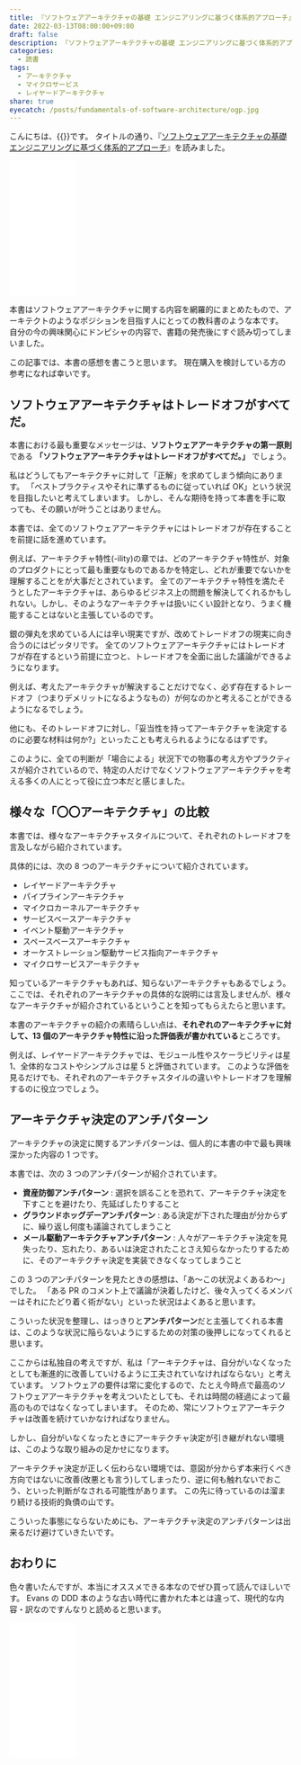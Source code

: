 ```yaml
---
title: 『ソフトウェアアーキテクチャの基礎 エンジニアリングに基づく体系的アプローチ』を読んだ
date: 2022-03-13T08:00:00+09:00
draft: false
description: 『ソフトウェアアーキテクチャの基礎 エンジニアリングに基づく体系的アプローチ』を読みました。「ソフトウェアアーキテクチャはトレードオフがすべてだ。」というセリフや「アーキテクチャ決定のアンチパターン」が印象に残っています。
categories:
  - 読書
tags:
  - アーキテクチャ
  - マイクロサービス
  - レイヤードアーキテクチャ
share: true
eyecatch: /posts/fundamentals-of-software-architecture/ogp.jpg
---
```


こんにちは、{{<link href="https://twitter.com/p1ass" text="@p1ass" >}}です。
タイトルの通り、『[ソフトウェアアーキテクチャの基礎 エンジニアリングに基づく体系的アプローチ](https://www.amazon.co.jp/dp/4873119820?&linkCode=ll1&tag=p1ass02-22&linkId=87e8573835a9df2b19287e7ffd8be2f3&language=ja_JP&ref_=as_li_ss_tl)』を読みました。

<iframe style="width:120px;height:240px;" marginwidth="0" marginheight="0" scrolling="no" frameborder="0" src="//rcm-fe.amazon-adsystem.com/e/cm?lt1=_blank&bc1=000000&IS2=1&bg1=FFFFFF&fc1=000000&lc1=0000FF&t=p1ass02-22&language=ja_JP&o=9&p=8&l=as4&m=amazon&f=ifr&ref=as_ss_li_til&asins=4873119820&linkId=0b2e981e5e4dde612adf5b19739d15b7"></iframe>

本書はソフトウェアアーキテクチャに関する内容を網羅的にまとめたもので、アーキテクトのようなポジションを目指す人にとっての教科書のような本です。
自分の今の興味関心にドンピシャの内容で、書籍の発売後にすぐ読み切ってしまいました。

この記事では、本書の感想を書こうと思います。
現在購入を検討している方の参考になれば幸いです。

<!--more-->

## ソフトウェアアーキテクチャはトレードオフがすべてだ。

本書における最も重要なメッセージは、**ソフトウェアアーキテクチャの第一原則**である **「ソフトウェアアーキテクチャはトレードオフがすべてだ。」** でしょう。

私はどうしてもアーキテクチャに対して「正解」を求めてしまう傾向にあります。
「ベストプラクティスやそれに準ずるものに従っていれば OK」という状況を目指したいと考えてしまいます。
しかし、そんな期待を持って本書を手に取っても、その願いが叶うことはありません。

本書では、全てのソフトウェアアーキテクチャにはトレードオフが存在することを前提に話を進めています。

例えば、アーキテクチャ特性(-ility)の章では、どのアーキテクチャ特性が、対象のプロダクトにとって最も重要なものであるかを特定し、どれが重要でないかを理解することをが大事だとされています。
全てのアーキテクチャ特性を満たそうとしたアーキテクチャは、あらゆるビジネス上の問題を解決してくれるかもしれない。しかし、そのようなアーキテクチャは扱いにくい設計となり、うまく機能することはないと主張しているのです。

銀の弾丸を求めている人には辛い現実ですが、改めてトレードオフの現実に向き合うのにはピッタリです。
全てのソフトウェアアーキテクチャにはトレードオフが存在するという前提に立つと、トレードオフを全面に出した議論ができるようになります。

例えば、考えたアーキテクチャが解決することだけでなく、必ず存在するトレードオフ（つまりデメリットになるようなもの）が何なのかと考えることができるようになるでしょう。

他にも、そのトレードオフに対し、「妥当性を持ってアーキテクチャを決定するのに必要な材料は何か?」といったことも考えられるようになるはずです。

このように、全ての判断が「場合による」状況下での物事の考え方やプラクティスが紹介されているので、特定の人だけでなくソフトウェアアーキテクチャを考える多くの人にとって役に立つ本だと感じました。

## 様々な「〇〇アーキテクチャ」の比較

本書では、様々なアーキテクチャスタイルについて、それぞれのトレードオフを言及しながら紹介されています。

具体的には、次の 8 つのアーキテクチャについて紹介されています。

- レイヤードアーキテクチャ
- パイプラインアーキテクチャ
- マイクロカーネルアーキテクチャ
- サービスベースアーキテクチャ
- イベント駆動アーキテクチャ
- スペースベースアーキテクチャ
- オーケストレーション駆動サービス指向アーキテクチャ
- マイクロサービスアーキテクチャ

知っているアーキテクチャもあれば、知らないアーキテクチャもあるでしょう。
ここでは、それぞれのアーキテクチャの具体的な説明には言及しませんが、様々なアーキテクチャが紹介されているということを知ってもらえたらと思います。

本書のアーキテクチャの紹介の素晴らしい点は、**それぞれのアーキテクチャに対して、13 個のアーキテクチャ特性に沿った評価表が書かれている**ところです。

例えば、レイヤードアーキテクチャでは、モジュール性やスケーラビリティは星 1、全体的なコストやシンプルさは星 5 と評価されています。
このような評価を見るだけでも、それぞれのアーキテクチャスタイルの違いやトレードオフを理解するのに役立つでしょう。

## アーキテクチャ決定のアンチパターン

アーキテクチャの決定に関するアンチパターンは、個人的に本書の中で最も興味深かった内容の 1 つです。

本書では、次の 3 つのアンチパターンが紹介されています。

- **資産防御アンチパターン** : 選択を誤ることを恐れて、アーキテクチャ決定を下すことを避けたり、先延ばしたりすること
- **グラウンドホッグデーアンチパターン** : ある決定が下された理由が分からずに、繰り返し何度も議論されてしまうこと
- **メール駆動アーキテクチャアンチパターン** : 人々がアーキテクチャ決定を見失ったり、忘れたり、あるいは決定されたことさえ知らなかったりするために、そのアーキテクチャ決定を実装できなくなってしまうこと

この 3 つのアンチパターンを見たときの感想は、「あ〜この状況よくあるわ〜」でした。
「ある PR のコメント上で議論が決着したけど、後々入ってくるメンバーはそれにたどり着く術がない」といった状況はよくあると思います。

こういった状況を整理し、はっきりと**アンチパターン**だと主張してくれる本書は、このような状況に陥らないようにするための対策の後押しになってくれると思います。

ここからは私独自の考えですが、私は「アーキテクチャは、自分がいなくなったとしても漸進的に改善していけるように工夫されていなければならない」と考えています。
ソフトウェアの要件は常に変化するので、たとえ今時点で最高のソフトウェアアーキテクチャを考えついたとしても、それは時間の経過によって最高のものではなくなってしまいます。
そのため、常にソフトウェアアーキテクチャは改善を続けていかなければなりません。

しかし、自分がいなくなったときにアーキテクチャ決定が引き継がれない環境は、このような取り組みの足かせになります。

アーキテクチャ決定が正しく伝わらない環境では、意図が分からず本来行くべき方向ではないに改善(改悪とも言う)してしまったり、逆に何も触れないでおこう、といった判断がなされる可能性があります。
この先に待っているのは溜まり続ける技術的負債の山です。

こういった事態にならないためにも、アーキテクチャ決定のアンチパターンは出来るだけ避けていきたいです。

## おわりに

色々書いたんですが、本当にオススメできる本なのでぜひ買って読んでほしいです。
Evans の DDD 本のような古い時代に書かれた本とは違って、現代的な内容・訳なのですんなりと読めると思います。

<iframe style="width:120px;height:240px;" marginwidth="0" marginheight="0" scrolling="no" frameborder="0" src="//rcm-fe.amazon-adsystem.com/e/cm?lt1=_blank&bc1=000000&IS2=1&bg1=FFFFFF&fc1=000000&lc1=0000FF&t=p1ass02-22&language=ja_JP&o=9&p=8&l=as4&m=amazon&f=ifr&ref=as_ss_li_til&asins=4873119820&linkId=0b2e981e5e4dde612adf5b19739d15b7"></iframe>
